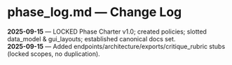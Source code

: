 # phase_log.md — Change Log
**2025-09-15** — LOCKED Phase Charter v1.0; created policies; slotted data_model & gui_layouts; established canonical docs set.  
**2025-09-15** — Added endpoints/architecture/exports/critique_rubric stubs (locked scopes, no duplication).
